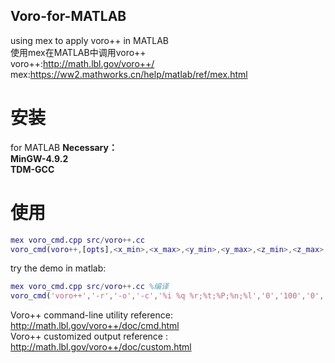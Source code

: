 ## Voro-for-MATLAB
using mex to apply voro++ in MATLAB<br>
使用mex在MATLAB中调用voro++<br>
 voro++:http://math.lbl.gov/voro++/ <br>
 mex:https://ww2.mathworks.cn/help/matlab/ref/mex.html <br>

# 安装
for MATLAB
**Necessary：<br>
 MinGW-4.9.2 <br>
 TDM-GCC** <br>


# 使用

  ```matlab
  mex voro_cmd.cpp src/voro++.cc
  voro_cmd(voro++,[opts],<x_min>,<x_max>,<y_min>,<y_max>,<z_min>,<z_max>,<filename>);
  ```
try the demo in matlab:<br>
  ```matlab
  mex voro_cmd.cpp src/voro++.cc %编译
  voro_cmd('voro++','-r','-o','-c','%i %q %r;%t;%P;%n;%l','0','100','0','100','0','100','input2.txt');%voro++的cmd命令
  ```
 
Voro++ command-line utility reference: http://math.lbl.gov/voro++/doc/cmd.html <br>
Voro++ customized output reference : http://math.lbl.gov/voro++/doc/custom.html <br>

